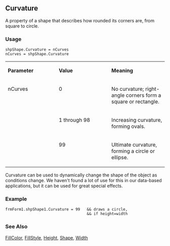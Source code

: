 ## Curvature

A property of a shape that describes how rounded its corners are, from square to circle.

### Usage

```foxpro
shpShape.Curvature = nCurves
nCurves = shpShape.Curvature
```
<table>
<tr>
  <td width="32%" valign="top">
  <p><b>Parameter</b></p>
  </td>
  <td width=23% valign=top>
  <p><b>Value</b></p>
  </td>
  <td width=45% valign=top>
  <p><b>Meaning</b></p>
  </td>
 </tr>
<tr>
  <td width=32% rowspan=3 valign=top>
  <p>nCurves</p>
  </td>
  <td width=23% valign=top>
  <p>0</p>
  </td>
  <td width=45% valign=top>
  <p>No curvature; right-angle corners form a square or rectangle.</p>
  </td>
 </tr>
<tr>
  <td width=33% valign=top>
  <p>1 through 98</p>
  </td>
  <td width=67% valign=top>
  <p>Increasing curvature, forming ovals.</p>
  </td>
 </tr>
<tr>
  <td width=33% valign=top>
  <p>99</p>
  </td>
  <td width=67% valign=top>
  <p>Ultimate curvature, forming a circle or ellipse.</p>
  </td>
 </tr>
</table>

Curvature can be used to dynamically change the shape of the object as conditions change. We haven't found a lot of use for this in our data-based applications, but it can be used for great special effects.

### Example

```foxpro
frmForm1.shpShape1.Curvature = 99   && draws a circle,
                                    && if height=width
```
### See Also

[FillColor](s4g362.md), [FillStyle](s4g363.md), [Height](s4g368.md), [Shape](s4g539.md), [Width](s4g368.md)